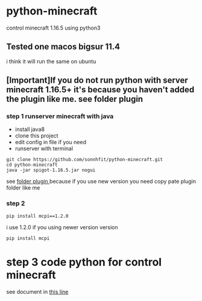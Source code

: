 # python-minecraft
control minecraft 1.16.5  using python3

## Tested one macos bigsur 11.4
i think it will run the same on ubuntu

## [Important]If you do not run python with server minecraft 1.16.5+ it's because you haven't added the plugin like me. see folder plugin 
### step 1 runserver minecraft with java 

- install java8
- clone this project
- edit config in file if you need 
- runserver with  terminal 

```
git clone https://github.com/sonnhfit/python-minecraft.git
cd python-minecraft
java -jar spigot-1.16.5.jar nogui     
```

see [folder plugin ](https://github.com/sonnhfit/python-minecraft/tree/master/plugins) because if you use new version you need copy pate plugin folder like me


### step 2 

```
pip install mcpi==1.2.0
```
i use 1.2.0 if you using newer version version 
```
pip install mcpi
```


# step 3 code python for control minecraft 
see document in [this line](https://www.stuffaboutcode.com/p/minecraft-api-reference.html)
```
```
